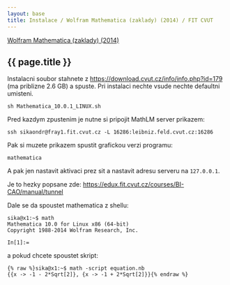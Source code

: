 ```yaml
---
layout: base
title: Instalace / Wolfram Mathematica (zaklady) (2014) / FIT CVUT
---
```


[Wolfram Mathematica (zaklady) (2014)](.)

## {{ page.title }}


Instalacni soubor stahnete z <https://download.cvut.cz/info/info.php?id=179> (ma priblizne 2.6 GB) a spuste. Pri instalaci nechte vsude nechte defaultni umisteni.

```
sh Mathematica_10.0.1_LINUX.sh
```


Pred kazdym zpustenim je nutne si pripojit MathLM server prikazem:

```
ssh sikaondr@fray1.fit.cvut.cz -L 16286:leibniz.feld.cvut.cz:16286
```

Pak si muzete prikazem spustit grafickou verzi programu:

```
mathematica
```

A pak jen nastavit aktivaci prez sit a nastavit adresu serveru na `127.0.0.1`.

Je to hezky popsane zde: <https://edux.fit.cvut.cz/courses/BI-CAO/manual/tunnel>

Dale se da spoustet mathematica z shellu:

```
sika@x1:~$ math
Mathematica 10.0 for Linux x86 (64-bit)
Copyright 1988-2014 Wolfram Research, Inc.

In[1]:=

```

a pokud chcete spoustet skript:

```
{% raw %}sika@x1:~$ math -script equation.nb
{{x -> -1 - 2*Sqrt[2]}, {x -> -1 + 2*Sqrt[2]}}{% endraw %}
```


